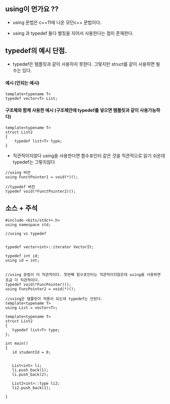 ## using이 먼가요 ??

- using 문법은 c++11에 나온 모던c++ 문법이다.

- using 과 typedef 둘다 별칭을 지어서 사용한다는 점이 존재한다.



## typedef의 예시 단점.

- typedef은 템플릿과 같이 사용하지 못한다.  그렇지만 struct를 같이 사용하면 될 수는 있다.

#### 예시  (안되는 예시)

````
template<typename T>
typedef vector<T> List;
````


#### 구조체와 함께 사용한 예시 (구조체안에 typedef를 넣으면 템플릿과 같이 사용가능하다)

````
template<typename T>
struct List2
{
    typedef list<T> type;
}
````


- 직관적이지않다 using을 사용한다면 함수포인터 같은 것을 직관적으로 읽기 쉬운데 typedef는 그렇지않다



````
//using 버전
using FunctPointer1 = void(*)();

//typedef 버전
typedef void(*FunctPointer2)();
````




## 소스 + 주석

````
#include <bits/stdc++.h>
using namespace std;

//using vs typedef


typedef vector<int>::iterator VectorIt;

typedef int id;
using id = int;


//using 문법이 더 직관적이다. 첫번째 함수포인터는 직관적이지않은데 using을 사용하면 조금 더 직관적이다.
typedef void(*FuncPointer)();
using FuncPointer2 = void(*)();

//using은 템플릿이 적용이 되는데 typedef는 안된다.
template<typename T>
using List = vector<T>;

template<typename T>
struct List2
{
   typedef list<T> type;
};

int main()
{
   id studentId = 0;


   List<int> li;
   li.push_back(1);
   li.push_back(2);

   List2<int>::type li2;
   li2.push_back(1);

}
````